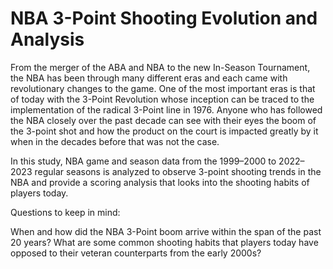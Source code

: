 # NBA 3-Point Shooting Evolution and Analysis

From the merger of the ABA and NBA to the new In-Season Tournament, the NBA has been through many different eras and each came with revolutionary changes to the game. One of the most important eras is that of today with the 3-Point Revolution whose inception can be traced to the implementation of the radical 3-Point line in 1976. Anyone who has followed the NBA closely over the past decade can see with their eyes the boom of the 3-point shot and how the product on the court is impacted greatly by it when in the decades before that was not the case.

In this study, NBA game and season data from the 1999–2000 to 2022–2023 regular seasons is analyzed to observe 3-point shooting trends in the NBA and provide a scoring analysis that looks into the shooting habits of players today.

Questions to keep in mind:

When and how did the NBA 3-Point boom arrive within the span of the past 20 years?
What are some common shooting habits that players today have opposed to their veteran counterparts from the early 2000s?
